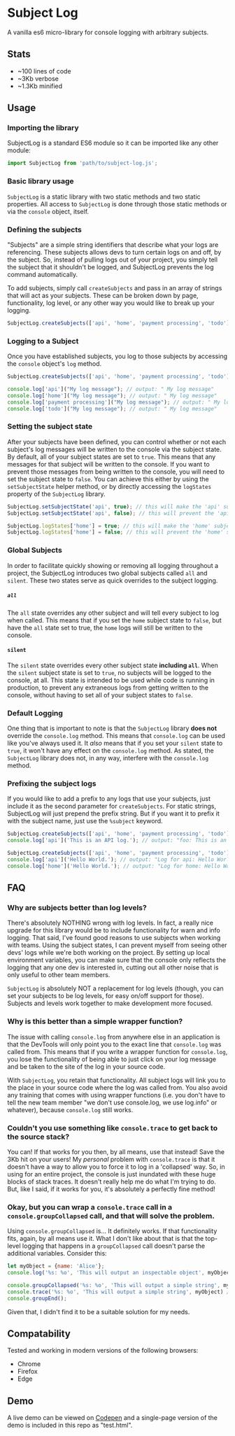 # Subject Log
A vanilla es6 micro-library for console logging with arbitrary subjects.
## Stats
 - ~100 lines of code
 - ~3Kb verbose
 - ~1.3Kb minified
## Usage
### Importing the library
SubjectLog is a standard ES6 module so it can be imported like any other module:
```javascript
import SubjectLog from 'path/to/subject-log.js';
```
### Basic library usage
`SubjectLog` is a static library with two static methods and two static properties. All access to `SubjectLog` is done through those static methods or via the `console` object, itself.
### Defining the subjects
"Subjects" are a simple string identifiers that describe what your logs are referencing.
These subjects allows devs to turn certain logs on and off, by the subject. So, instead of pulling logs out of your project, you simply tell the subject that it shouldn't be logged, and SubjectLog prevents the log command automatically.

To add subjects, simply call `createSubjects` and pass in an array of strings that will act as your subjects. These can be broken down by page, functionality, log level, or any other way you would like to break up your logging.
```javascript
SubjectLog.createSubjects(['api', 'home', 'payment processing', 'todo']);
```
### Logging to a Subject
Once you have established subjects, you log to those subjects by accessing the `console` object's `log` method.
```javascript
SubjectLog.createSubjects(['api', 'home', 'payment processing', 'todo']);

console.log['api']("My log message"); // output: " My log message"
console.log['home']("My log message"); // output: " My log message"
console.log['payment processing']("My log message"); // output: " My log message"
console.log['todo']("My log message"); // output: " My log message"
```
### Setting the subject state
After your subjects have been defined, you can control whether or not each subject's log messages will be written to the console via the subject state. By default, all of your subject states are set to `true`. This means that any messages for that subject will be written to the console. If you want to prevent those messages from being written to the console, you will need to set the subject state to `false`.
You can achieve this either by using the `setSubjectState` helper method, or by directly accessing the `logStates` property of the `SubjectLog` library.
```javascript
SubjectLog.setSubjectState('api', true); // this will make the 'api' subject's logs be written to the console.
SubjectLog.setSubjectState('api', false); // this will prevent the 'api' subject's logs from being written to the console.

SubjectLog.logStates['home'] = true; // this will make the 'home' subject's logs be written to the console.
SubjectLog.logStates['home'] = false; // this will prevent the 'home' subject's logs from being written to the console.
```
### Global Subjects
In order to facilitate quickly showing or removing all logging throughout a project, the SubjectLog introduces two global subjects called `all` and `silent`. These two states serve as quick overrides to the subject logging.
##### `all`
The `all` state overrides any other subject and will tell every subject to log when called. This means that if you set the `home` subject state to `false`, but have the `all` state set to true, the `home` logs will still be written to the console.
#### `silent`
The `silent` state overrides every other subject state **including `all`**. When the `silent` subject state is set to `true`, no subjects will be logged to the console, at all. This state is intended to be used while code is running in production, to prevent any extraneous logs from getting written to the console, without having to set all of your subject states to `false`.
### Default Logging
One thing that is important to note is that the `SubjectLog` library **does not** override the `console.log` method. This means that `console.log` can be used like you've always used it.
It *also* means that if you set your `silent` state to `true`, it won't have any effect on the `console.log` method. As stated, the `SubjectLog` library does not, in any way, interfere with the `console.log` method.
### Prefixing the subject logs
If you would like to add a prefix to any logs that use your subjects, just include it as the second parameter for `createSubjects`.
For static strings, SubjectLog will just prepend the prefix string. But if you want it to prefix it with the subject name, just use the `%subject` keyword.
```javascript
SubjectLog.createSubjects(['api', 'home', 'payment processing', 'todo'], 'foo:');
console.log['api']('This is an API log.'); // output: "foo: This is an API log."

SubjectLog.createSubjects(['api', 'home', 'payment processing', 'todo'], 'Log for %subject:');
console.log['api']('Hello World.'); // output: "Log for api: Hello World."
console.log['home']('Hello World.'); // output: "Log for home: Hello World."
```
## FAQ
### Why are subjects better than log levels? 
There's absolutely NOTHING wrong with log levels. In fact, a really nice upgrade for this library would be to include functionality for warn and info logging.
That said, I've found good reasons to use subjects when working with teams. Using the subject states, I can prevent myself from seeing other devs' logs while we're both working on the project. By setting up local environment variables, you can make sure that the console only reflects the logging that any one dev is interested in, cutting out all other noise that is only useful to other team members.

`SubjectLog` is absolutely NOT a replacement for log levels (though, you can set your subjects to be log levels, for easy on/off support for those). Subjects and levels work together to make development more focused.
### Why is this better than a simple wrapper function? 
The issue with calling `console.log` from anywhere else in an application is that the DevTools will only point you to the exact line that `console.log` was called from. This means that if you write a wrapper function for `console.log`, you lose the functionality of being able to just click on your log message and be taken to the site of the log in your source code.

With `SubjectLog`, you retain that functionality. All subject logs will link you to the place in your source code where the log was called from. You also avoid any training that comes with using wrapper functions (i.e. you don't have to tell the new team member "we don't use console.log, we use log.info" or whatever), because `console.log` still works.
### Couldn't you use something like `console.trace` to get back to the source stack?
You can! If that works for you then, by all means, use that instead! Save the 3Kb hit on your users!
My *personal* problem with `console.trace` is that it doesn't have a way to allow you to force it to log in a 'collapsed' way. So, in using for an entire project, the console is just inundated with these huge blocks of stack traces. It doesn't really help me do what I'm trying to do. But, like I said, if it works for you, it's absolutely a perfectly fine method!
### Okay, but you can wrap a `console.trace` call in a `console.groupCollapsed` call, and that will solve the problem.
Using `console.groupCollapsed` is...
It definitely works. If that functionality fits, again, by all means use it. What I don't like about that is that the top-level logging that happens in a `groupCollapsed` call doesn't parse the additional variables. Consider this:
```javascript
let myObject = {name: 'Alice'};
console.log('%s: %o', 'This will output an inspectable object', myObject); // In the console, you'll see the log message, and the object can be inspected.

console.groupCollapsed('%s: %o', 'This will output a simple string', myObject); // In the console, you'll see this: %s: %o.
console.trace('%s: %o', 'This will output a simple string', myObject) // HERE is where you'll be able to see your parsed object, with a big ol' stack trace. But that means you have to open the collapsed group, which kind of defeats the purpose?
console.groupEnd();
```
Given that, I didn't find it to be a suitable solution for my needs.
## Compatability
Tested and working in modern versions of the following browsers:
- Chrome
- Firefox
- Edge
## Demo
A live demo can be viewed on [Codepen](https://codepen.io/the1076/pen/VwwwedV) and a single-page version of the demo is included in this repo as "test.html".